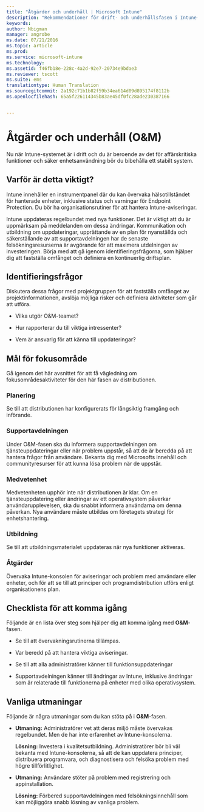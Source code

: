 ```yaml
---
title: "Åtgärder och underhåll | Microsoft Intune"
description: "Rekommendationer för drift- och underhållsfasen i Intune-distribution."
keywords: 
author: Nbigman
manager: angrobe
ms.date: 07/21/2016
ms.topic: article
ms.prod: 
ms.service: microsoft-intune
ms.technology: 
ms.assetid: f46fb18e-228c-4a2d-92e7-20734e9bdae3
ms.reviewer: tscott
ms.suite: ems
translationtype: Human Translation
ms.sourcegitcommit: 2a192c71b1b82f59b34ea614d09d895174f8112b
ms.openlocfilehash: 65a5f226114345b83ae45df0fc28ade230387166


---
```


# Åtgärder och underhåll (O&M)
Nu när Intune-systemet är i drift och du är beroende av det för affärskritiska funktioner och säker enhetsanvändning bör du bibehålla ett stabilt system.

## Varför är detta viktigt?
Intune innehåller en instrumentpanel där du kan övervaka hälsotillståndet för hanterade enheter, inklusive status och varningar för Endpoint Protection. Du bör ha organisationsrutiner för att hantera Intune-aviseringar.

Intune uppdateras regelbundet med nya funktioner. Det är viktigt att du är uppmärksam på meddelanden om dessa ändringar.
Kommunikation och utbildning om uppdateringar, upprättande av en plan för nyanställda och säkerställande av att supportavdelningen har de senaste felsökningsresurserna är avgörande för att maximera utdelningen av investeringen.
Börja med att gå igenom identifieringsfrågorna, som hjälper dig att fastställa omfånget och definiera en kontinuerlig driftsplan.

## Identifieringsfrågor
Diskutera dessa frågor med projektgruppen för att fastställa omfånget av projektinformationen, avslöja möjliga risker och definiera aktiviteter som går att utföra.

-   Vilka utgör O&M-teamet?

-   Hur rapporterar du till viktiga intressenter?

-   Vem är ansvarig för att känna till uppdateringar?

## Mål för fokusområde
Gå igenom det här avsnittet för att få vägledning om fokusområdesaktiviteter för den här fasen av distributionen.

### Planering
Se till att distributionen har konfigurerats för långsiktig framgång och införande.

### Supportavdelningen
Under O&M-fasen ska du informera supportavdelningen om tjänsteuppdateringar eller när problem uppstår, så att de är beredda på att hantera frågor från användare. Bekanta dig med Microsofts innehåll och communityresurser för att kunna lösa problem när de uppstår.

### Medvetenhet
Medvetenheten upphör inte när distributionen är klar. Om en tjänsteuppdatering eller ändringar av ett operativsystem påverkar användarupplevelsen, ska du snabbt informera användarna om denna påverkan. Nya användare måste utbildas om företagets strategi för enhetshantering.

### Utbildning
Se till att utbildningsmaterialet uppdateras när nya funktioner aktiveras.

### Åtgärder
Övervaka Intune-konsolen för aviseringar och problem med användare eller enheter, och för att se till att principer och programdistribution utförs enligt organisationens plan.

## Checklista för att komma igång
Följande är en lista över steg som hjälper dig att komma igång med **O&M**-fasen.

-   Se till att övervakningsrutinerna tillämpas.

-   Var beredd på att hantera viktiga aviseringar.

-   Se till att alla administratörer känner till funktionsuppdateringar

-   Supportavdelningen känner till ändringar av Intune, inklusive ändringar som är relaterade till funktionerna på enheter med olika operativsystem.

## Vanliga utmaningar
Följande är några utmaningar som du kan stöta på i **O&M**-fasen.

-   **Utmaning:** Administratörer vet att deras miljö måste övervakas regelbundet. Men de har inte erfarenhet av Intune-konsolerna.

    **Lösning:** Investera i kvalitetsutbildning. Administratörer bör bli väl bekanta med Intune-konsolerna, så att de kan uppdatera principer, distribuera programvara, och diagnostisera och felsöka problem med högre tillförlitlighet.

-   **Utmaning:** Användare stöter på problem med registrering och appinstallation.

    **Lösning:** Förbered supportavdelningen med felsökningsinnehåll som kan möjliggöra snabb lösning av vanliga problem.



<!--HONumber=Jul16_HO4-->


